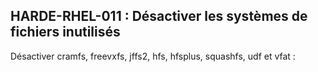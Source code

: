 ## HARDE-RHEL-011 : Désactiver les systèmes de fichiers inutilisés

Désactiver cramfs, freevxfs, jffs2, hfs, hfsplus, squashfs, udf et vfat :


